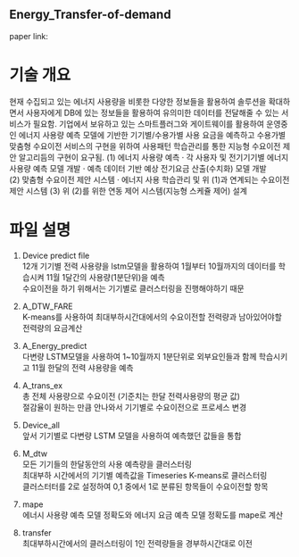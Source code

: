 ## Energy_Transfer-of-demand

paper link: 

# 기술 개요
현재 수집되고 있는 에너지 사용량을 비롯한 다양한 정보들을 활용하여 솔루션을 확대하면서 사용자에게 DB에 있는 정보들을 활용하여 유의미한 데이터를 전달해줄 수 있는 서비스가 필요함.
  기업에서 보유하고 있는 스마트플러그와 게이트웨이를 활용하여 운영중인 에너지 사용량 예측 모델에 기반한 기기별/수용가별 사용 요금을 예측하고 수용가별 맞춤형 수요이전 서비스의 구현을 위하여 사용패턴 학습관리를 통한 지능형 수요이전 제안 알고리듬의 구현이 요구됨.
  (1) 에너지 사용량 예측
    · 각 사용자 및 전기기기별 에너지 사용량 예측 모델 개발
    · 예측 데이터 기반 예상 전기요금 산출(수치화) 모델 개발  
  (2) 맞춤형 수요이전 제안 시스템
    · 에너지 사용 학습관리 및 위 (1)과 연계되는 수요이전 제안 시스템
  (3) 위 (2)를 위한 연동 제어 시스템(지능형 스케쥴 제어) 설계


# 파일 설명
1. Device predict file
<br/> 12개 기기별 전력 사용량을 lstm모델을 활용하여 1월부터 10월까지의 데이터를 학습시켜 11월 1달간의 사용량(1분단위)을 예측
<br/> 수요이전을 하기 위해서는 기기별로 클러스터링을 진행해야하기 때문

2. A_DTW_FARE
<br/> K-means를 사용하여 최대부하시간대에서의 수요이전할 전력량과 남아있어야할 전력량의 요금계산

3. A_Energy_predict
<br/> 다변량 LSTM모델을 사용하여 1~10월까지 1분단위로 외부요인들과 함께 학습시키고 11월 한달의 전력 샤용량을 예측

4. A_trans_ex
<br/> 총 전체 사용량으로 수요이전 (기준치는 한달 전력사용량의 평균 값)
<br/> 절감율이 원하는 만큼 안나와서 기기별로 수요이전으로 프로세스 변경

5. Device_all
<br/> 앞서 기기별로 다변량 LSTM 모델을 사용하여 예측했던 값들을 통합

6. M_dtw
<br/> 모든 기기들의 한달동안의 사용 예측량을 클러스터링
<br/> 최대부하 시간에서의 기기별 예측값을 Timeseries K-means로 클러스터링
<br/> 클러스터터를 2로 설정하여 0,1 중에서 1로 분류된 항목들이 수요이전할 항목

7. mape
<br/> 에너시 사용량 예측 모델 정확도와 에너지 요금 예측 모델 정확도를 mape로 계산

8. transfer
<br/> 최대부하시간에서의 클러스터링이 1인 전력량들을 경부하시간대로 이전
